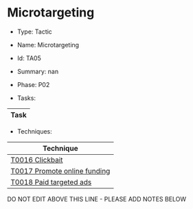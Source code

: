 # Microtargeting

* Type: Tactic

* Name: Microtargeting

* Id: TA05

* Summary: nan

* Phase: P02

* Tasks:

| Task |
| ---- |


* Techniques: 

| Technique |
| --------- |
| [T0016 Clickbait](../techniques/T0016.md) |
| [T0017 Promote online funding](../techniques/T0017.md) |
| [T0018 Paid targeted ads](../techniques/T0018.md) |

DO NOT EDIT ABOVE THIS LINE - PLEASE ADD NOTES BELOW